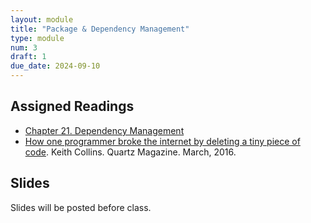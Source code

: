 ```yaml
---
layout: module
title: "Package & Dependency Management"
type: module
num: 3
draft: 1
due_date: 2024-09-10
---
```


## Assigned Readings
* <a href="https://abseil.io/resources/swe-book/html/ch21.html" target="_blank">Chapter 21. Dependency Management</a>
* <a href="https://qz.com/646467/how-one-programmer-broke-the-internet-by-deleting-a-tiny-piece-of-code" target="_blank">How one programmer broke the internet by deleting a tiny piece of code</a>. Keith Collins. Quartz Magazine. March, 2016.

<!-- ### Recommended 
* pip and Poetry (Python)
* npm (Node.js)
* Intro to apt (Ubuntu) -->

## Slides
Slides will be posted before class.

<!-- * <a href="https://docs.google.com/presentation/d/1mHWz-llPLb-V-O3VNutWpXyfqx2fwtfUCrpet_zqT5k/edit?usp=sharing" target="_blank">Package & Dependency Management</a> -->


<!-- ## Activity: Install Node Manually
* Overview of Poetry
* Overview of NPM
* Overview of Apt
* When should you install packages from source? -->
